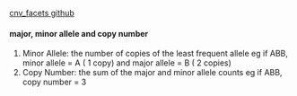 [cnv_facets github](https://github.com/dariober/cnv_facets)

#### major, minor allele and copy number

1. Minor Allele: the number of copies of the least frequent allele eg if ABB, minor allele = A ( 1 copy) and major allele = B ( 2 copies)
2. Copy Number: the sum of the major and minor allele counts eg if ABB, copy number = 3
